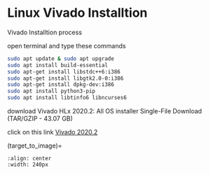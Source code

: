 # Linux Vivado Installtion
Vivado Installtion process

open terminal and type these commands
```bash
sudo apt update & sudo apt upgrade
sudo apt install build-essential
sudo apt-get install libstdc++6:i386
sudo apt-get install libgtk2.0-0:i386
sudo apt-get install dpkg-dev:i386
sudo apt install python3-pip
sudo apt install libtinfo6 libncurses6
```

download Vivado HLx 2020.2: All OS installer Single-File Download (TAR/GZIP - 43.07 GB)


click on this link [Vivado 2020.2](https://www.xilinx.com/support/download/index.html/content/xilinx/en/downloadNav/vivado-design-tools/archive.html)

(target_to_image)=
```{figure} images/img1.png
:align: center
:width: 240px
```


